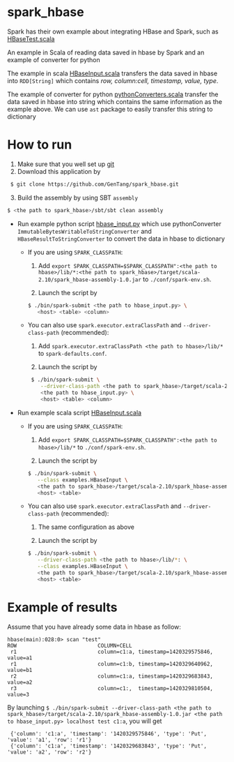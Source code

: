 spark_hbase
===========

Spark has their own example about integrating HBase and Spark, such as [HBaseTest.scala](https://github.com/apache/spark/blob/master/examples/src/main/scala/org/apache/spark/examples/HBaseTest.scala) 

An example in Scala of reading data saved in hbase by Spark and an example of converter for python

The example in scala [HBaseInput.scala](/src/main/scala/examples/HBaseInput.scala) transfers the data saved in hbase into `RDD[String]` which contains *row, column:cell, timestamp, value, type*. 

The example of converter for python [pythonConverters.scala](/src/main/scala/examples//pythonConverters.scala) transfer the data saved in hbase into string which contains the same information as the example above. We can use `ast` package to easily transfer this string to dictionary

How to run
=========
1. Make sure that you well set up [git](https://help.github.com/articles/set-up-git/#platform-linux)
2. Download this application by 

  ```bash
   $ git clone https://github.com/GenTang/spark_hbase.git
  ```

3. Build the assembly by using SBT `assembly`

  ```bash
  $ <the path to spark_hbase>/sbt/sbt clean assembly
  ```

* Run example python script [hbase_input.py](hbase_input.py) which use pythonConverter `ImmutableBytesWritableToStringConverter` and `HBaseResultToStringConverter` to convert the data in hbase to dictionary

  * If you are using `SPARK_CLASSPATH`:
     1. Add `export SPARK_CLASSPATH=$SPARK_CLASSPATH":<the path to hbase>/lib/*:<the path to spark_hbase>/target/scala-2.10/spark_hbase-assembly-1.0.jar` to `./conf/spark-env.sh`.
  
    2. Launch the script by 
      ```bash
      $ ./bin/spark-submit <the path to hbase_input.py> \
         <host> <table> <column>
      ```

  * You can also use `spark.executor.extraClassPath` and `--driver-class-path` (recommended):
     1. Add `spark.executor.extraClassPath <the path to hbase>/lib/*` to `spark-defaults.conf`.

     2. Launch the script by
       ```bash
        $ ./bin/spark-submit \
           --driver-class-path <the path to spark_hbase>/target/scala-2.10/spark_hbase-assembly-1.0.jar \
           <the path to hbase_input.py> \
           <host> <table> <column>
       ```

* Run example scala script [HBaseInput.scala](/src/main/scala/examples/HBaseInput.scala)
  * If you are using `SPARK_CLASSPATH`:
     1. Add `export SPARK_CLASSPATH=$SPARK_CLASSPATH":<the path to hbase>/lib/*` to `./conf/spark-env.sh`.

     2. Launch the script by 
      ```bash
      $ ./bin/spark-submit \
         --class examples.HBaseInput \
         <the path to spark_hbase>/target/scala-2.10/spark_hbase-assembly-1.0.jar \
         <host> <table> 
      ```
      
  * You can also use `spark.executor.extraClassPath` and `--driver-class-path` (recommended):
     1. The same configuration as above
 
     2. Launch the script by
      ```bash
      $ ./bin/spark-submit \
         --driver-class-path <the path to hbase>/lib/*: \
         --class examples.HBaseInput \
         <the path to spark_hbase>/target/scala-2.10/spark_hbase-assembly-1.0.jar \
         <host> <table> 
      ```

Example of results
==================
Assume that you have already some data in hbase as follow:

    hbase(main):028:0> scan "test"
    ROW                          COLUMN+CELL
     r1                          column=c1:a, timestamp=1420329575846, value=a1
     r1                          column=c1:b, timestamp=1420329640962, value=b1
     r2                          column=c1:a, timestamp=1420329683843, value=a2
     r3                          column=c1:,  timestamp=1420329810504, value=3

By launching `$ ./bin/spark-submit --driver-class-path <the path to spark_hbase>/target/scala-2.10/spark_hbase-assembly-1.0.jar <the path to hbase_input.py> localhost test c1:a`, you will get 

     {'column': 'c1:a', 'timestamp': '1420329575846', 'type': 'Put', 'value': 'a1', 'row': 'r1'}
     {'column': 'c1:a', 'timestamp': '1420329683843', 'type': 'Put', 'value': 'a2', 'row': 'r2'}
